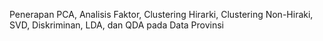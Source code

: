 Penerapan PCA, Analisis Faktor, Clustering Hirarki, Clustering Non-Hiraki, SVD, Diskriminan, LDA, dan QDA pada Data Provinsi
